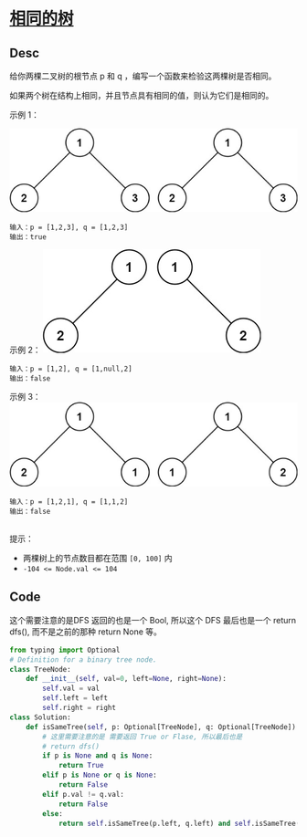 
# [相同的树](https://leetcode.cn/problems/same-tree/description/)

## Desc

给你两棵二叉树的根节点 p 和 q ，编写一个函数来检验这两棵树是否相同。

如果两个树在结构上相同，并且节点具有相同的值，则认为它们是相同的。


示例 1：

![](https://github.com/Carmenliukang/leetcode/blob/master/images/same-tree-1.png)


```
输入：p = [1,2,3], q = [1,2,3]
输出：true

```

示例 2：
![](https://github.com/Carmenliukang/leetcode/blob/master/images/same-tree-2.png)

```
输入：p = [1,2], q = [1,null,2]
输出：false

```

示例 3：
![](https://github.com/Carmenliukang/leetcode/blob/master/images/same-tree-3.png)

```
输入：p = [1,2,1], q = [1,1,2]
输出：false
 
```
提示：

- 两棵树上的节点数目都在范围 `[0, 100]` 内
- `-104 <= Node.val <= 104`

## Code

这个需要注意的是DFS 返回的也是一个 Bool, 所以这个 DFS 最后也是一个 return dfs(), 而不是之前的那种 return None 等。

```python
from typing import Optional
# Definition for a binary tree node.
class TreeNode:
    def __init__(self, val=0, left=None, right=None):
        self.val = val
        self.left = left
        self.right = right
class Solution:
    def isSameTree(self, p: Optional[TreeNode], q: Optional[TreeNode]) -> bool:
        # 这里需要注意的是 需要返回 True or Flase, 所以最后也是 
        # return dfs()
        if p is None and q is None:
            return True
        elif p is None or q is None:
            return False
        elif p.val != q.val:
            return False
        else:
            return self.isSameTree(p.left, q.left) and self.isSameTree(p.right, q.right)

        
```